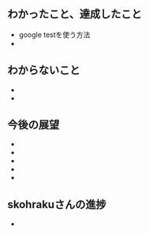 ## わかったこと、達成したこと
- google testを使う方法
- 

## わからないこと
- 
- 

## 今後の展望
- 
- 
- 
- 
- 

## skohrakuさんの進捗
- 
